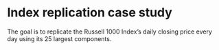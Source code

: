 # Index replication case study

The goal is to replicate the Russell 1000 Index’s daily closing price every day
using its 25 largest components.
